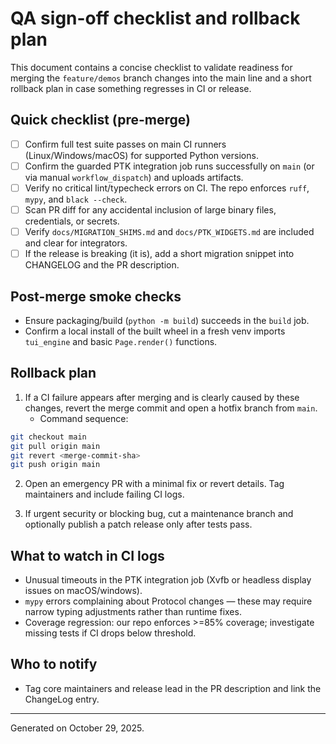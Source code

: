 # QA sign-off checklist and rollback plan

This document contains a concise checklist to validate readiness for merging the `feature/demos` branch changes
into the main line and a short rollback plan in case something regresses in CI or release.

## Quick checklist (pre-merge)

- [ ] Confirm full test suite passes on main CI runners (Linux/Windows/macOS) for supported Python versions.
- [ ] Confirm the guarded PTK integration job runs successfully on `main` (or via manual `workflow_dispatch`) and uploads artifacts.
- [ ] Verify no critical lint/typecheck errors on CI. The repo enforces `ruff`, `mypy`, and `black --check`.
- [ ] Scan PR diff for any accidental inclusion of large binary files, credentials, or secrets.
- [ ] Verify `docs/MIGRATION_SHIMS.md` and `docs/PTK_WIDGETS.md` are included and clear for integrators.
- [ ] If the release is breaking (it is), add a short migration snippet into CHANGELOG and the PR description.

## Post-merge smoke checks

- Ensure packaging/build (`python -m build`) succeeds in the `build` job.
- Confirm a local install of the built wheel in a fresh venv imports `tui_engine` and basic `Page.render()` functions.

## Rollback plan

1. If a CI failure appears after merging and is clearly caused by these changes, revert the merge commit and open a hotfix branch from `main`.
   - Command sequence:

```bash
git checkout main
git pull origin main
git revert <merge-commit-sha>
git push origin main
``` 

2. Open an emergency PR with a minimal fix or revert details. Tag maintainers and include failing CI logs.

3. If urgent security or blocking bug, cut a maintenance branch and optionally publish a patch release only after tests pass.

## What to watch in CI logs

- Unusual timeouts in the PTK integration job (Xvfb or headless display issues on macOS/windows).
- `mypy` errors complaining about Protocol changes — these may require narrow typing adjustments rather than runtime fixes.
- Coverage regression: our repo enforces >=85% coverage; investigate missing tests if CI drops below threshold.

## Who to notify

- Tag core maintainers and release lead in the PR description and link the ChangeLog entry.

---
Generated on October 29, 2025.

